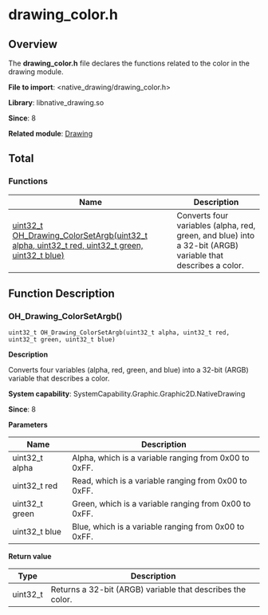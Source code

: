 # drawing_color.h

<!--Kit: ArkGraphics 2D-->
<!--Subsystem: Graphic-->
<!--Owner: @hangmengxin-->
<!--Designer: @wangyanglan-->
<!--Tester: @nobuggers-->
<!--Adviser: @ge-yafang-->

## Overview

The **drawing_color.h** file declares the functions related to the color in the drawing module.

**File to import**: <native_drawing/drawing_color.h>

**Library**: libnative_drawing.so

**Since**: 8

**Related module**: [Drawing](capi-drawing.md)

## Total

### Functions

| Name| Description|
| -- | -- |
| [uint32_t OH_Drawing_ColorSetArgb(uint32_t alpha, uint32_t red, uint32_t green, uint32_t blue)](#oh_drawing_colorsetargb) | Converts four variables (alpha, red, green, and blue) into a 32-bit (ARGB) variable that describes a color.|

## Function Description

### OH_Drawing_ColorSetArgb()

```
uint32_t OH_Drawing_ColorSetArgb(uint32_t alpha, uint32_t red, uint32_t green, uint32_t blue)
```

**Description**

Converts four variables (alpha, red, green, and blue) into a 32-bit (ARGB) variable that describes a color.

**System capability**: SystemCapability.Graphic.Graphic2D.NativeDrawing

**Since**: 8


**Parameters**

| Name| Description|
| -- | -- |
| uint32_t alpha | Alpha, which is a variable ranging from 0x00 to 0xFF.|
| uint32_t red | Read, which is a variable ranging from 0x00 to 0xFF.|
| uint32_t green | Green, which is a variable ranging from 0x00 to 0xFF.|
| uint32_t blue | Blue, which is a variable ranging from 0x00 to 0xFF.|

**Return value**

| Type| Description|
| -- | -- |
| uint32_t | Returns a 32-bit (ARGB) variable that describes the color.|
